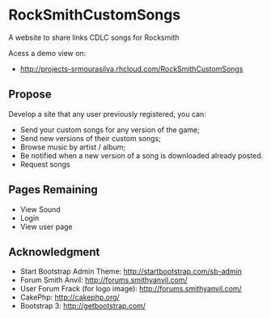 RockSmithCustomSongs
====================

A website to share links CDLC songs for Rocksmith


Acess a demo view on:
 - http://projects-srmourasilva.rhcloud.com/RockSmithCustomSongs

Propose
-------

Develop a site that any user previously registered, you can:

 - Send your custom songs for any version of the game;
 - Send new versions of their custom songs;
 - Browse music by artist / album;
 - Be notified when a new version of a song is downloaded already posted.
 - Request songs

Pages Remaining
--------------

 - View Sound
 - Login
 - View user page
 
Acknowledgment
--------------

 - Start Bootstrap Admin Theme: http://startbootstrap.com/sb-admin
 - Forum Smith Anvil: http://forums.smithyanvil.com/
 - User Forum Frack (for logo image): http://forums.smithyanvil.com/
 - CakePhp: http://cakephp.org/
 - Bootstrap 3: http://getbootstrap.com/